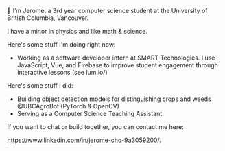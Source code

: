 👋 I’m Jerome, a 3rd year computer science student at the University of British Columbia, Vancouver.

I have a minor in physics and like math & science. 

Here's some stuff I'm doing right now: 
- Working as a software developer intern at SMART Technologies. I use JavaScript, Vue, and Firebase to improve student engagement through interactive lessons (see lum.io/) 

Here's some stuff I did: 

- Building object detection models for distinguishing crops and weeds @UBCAgroBot (PyTorch & OpenCV)
- Serving as a Computer Science Teaching Assistant 

If you want to chat or build together, you can contact me here: 

https://www.linkedin.com/in/jerome-cho-9a3059200/. 

<!---
jeromecho/jeromecho is a ✨ special ✨ repository because its `README.md` (this file) appears on your GitHub profile.
You can click the Preview link to take a look at your changes.
--->
